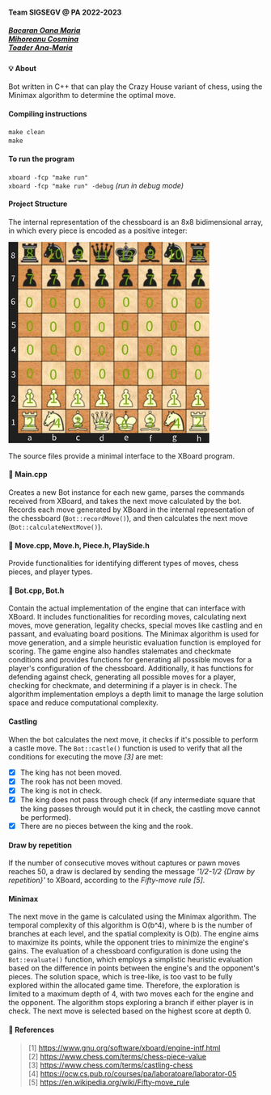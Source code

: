 #### Team SIGSEGV @ PA 2022-2023
##### __[Bacaran Oana Maria](https://github.com/OanaMB)__ <br> __[Mihoreanu Cosmina](https://github.com/cos-mih)__ <br> __[Toader Ana-Maria](https://github.com/anatoad)__

#### :bulb: About
Bot written in C++ that can play the Crazy House variant of chess, using the Minimax algorithm to determine the optimal move.

#### Compiling instructions
`make clean`<br>
`make`

#### To run the program
`xboard -fcp "make run"` <br>
`xboard -fcp "make run" -debug` *(run in debug mode)*

#### Project Structure
The internal representation of the chessboard is an 8x8 bidimensional array, in which every piece is encoded as a positive integer:

![alt text](board.jpeg)

The source files provide a minimal interface to the XBoard program.

#### :page_facing_up: Main.cpp
Creates a new Bot instance for each new game, parses the commands received from XBoard, and takes the next move calculated by the bot. Records each move generated by XBoard in the internal representation of the chessboard (`Bot::recordMove()`), and then calculates the next move (`Bot::calculateNextMove()`).

#### :page_facing_up: Move.cpp, Move.h, Piece.h, PlaySide.h
Provide functionalities for identifying different types of moves, chess pieces, and player types. <br>

#### :page_facing_up: Bot.cpp, Bot.h
Contain the actual implementation of the engine that can interface with XBoard. It includes functionalities for recording moves, calculating next moves, move generation, legality checks, special moves like castling and en passant, and evaluating board positions. The Minimax algorithm is used for move generation, and a simple heuristic evaluation function is employed for scoring. The game engine also handles stalemates and checkmate conditions and provides functions for generating all possible moves for a player's configuration of the chessboard. Additionally, it has functions for defending against check, generating all possible moves for a player, checking for checkmate, and determining if a player is in check. The algorithm implementation employs a depth limit to manage the large solution space and reduce computational complexity. <br>

#### Castling
When the bot calculates the next move, it checks if it's possible to perform a castle move. The `Bot::castle()` function is used to verify that all the conditions for executing the move *[3]* are met:
- [x] The king has not been moved.
- [x] The rook has not been moved.
- [x] The king is not in check.
- [x] The king does not pass through check (if any intermediate square that the king passes through would put it in check, the castling move cannot be performed).
- [x] There are no pieces between the king and the rook.

#### Draw by repetition
If the number of consecutive moves without captures or pawn moves reaches 50, a draw is declared by sending the message *'1/2-1/2 {Draw by repetition}'* to XBoard, according to the *Fifty-move rule [5]*.

#### Minimax
The next move in the game is calculated using the Minimax algorithm. The temporal complexity of this algorithm is O(b^4), where b is the number of branches at each level, and the spatial complexity is O(b). The engine aims to maximize its points, while the opponent tries to minimize the engine's gains. The evaluation of a chessboard configuration is done using the `Bot::evaluate()` function, which employs a simplistic heuristic evaluation based on the difference in points between the engine's and the opponent's pieces. The solution space, which is tree-like, is too vast to be fully explored within the allocated game time. Therefore, the exploration is limited to a maximum depth of 4, with two moves each for the engine and the opponent. The algorithm stops exploring a branch if either player is in check. The next move is selected based on the highest score at depth 0. <br>

#### :bookmark: References
> [1] https://www.gnu.org/software/xboard/engine-intf.html <br>
> [2] https://www.chess.com/terms/chess-piece-value <br>
> [3] https://www.chess.com/terms/castling-chess <br>
> [4] https://ocw.cs.pub.ro/courses/pa/laboratoare/laborator-05 <br>
> [5] https://en.wikipedia.org/wiki/Fifty-move_rule <br>
